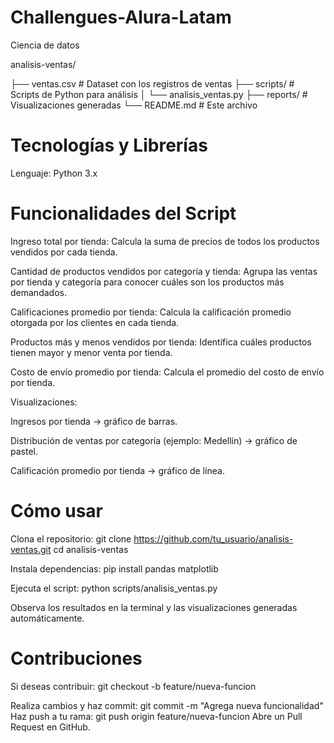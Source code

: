 # Challengues-Alura-Latam

Ciencia de datos

analisis-ventas/

├── ventas.csv            # Dataset con los registros de ventas
├── scripts/              # Scripts de Python para análisis
│   └── analisis_ventas.py
├── reports/              # Visualizaciones generadas
└── README.md             # Este archivo


# Tecnologías y Librerías

Lenguaje: Python 3.x

# Funcionalidades del Script

Ingreso total por tienda:
Calcula la suma de precios de todos los productos vendidos por cada tienda.

Cantidad de productos vendidos por categoría y tienda:
Agrupa las ventas por tienda y categoría para conocer cuáles son los productos más demandados.

Calificaciones promedio por tienda:
Calcula la calificación promedio otorgada por los clientes en cada tienda.

Productos más y menos vendidos por tienda:
Identifica cuáles productos tienen mayor y menor venta por tienda.

Costo de envío promedio por tienda:
Calcula el promedio del costo de envío por tienda.

Visualizaciones:

Ingresos por tienda → gráfico de barras.

Distribución de ventas por categoría (ejemplo: Medellín) → gráfico de pastel.

Calificación promedio por tienda → gráfico de línea.

# Cómo usar
Clona el repositorio:
git clone https://github.com/tu_usuario/analisis-ventas.git
cd analisis-ventas

Instala dependencias:
pip install pandas matplotlib

Ejecuta el script:
python scripts/analisis_ventas.py

Observa los resultados en la terminal y las visualizaciones generadas automáticamente.

# Contribuciones

Si deseas contribuir:
git checkout -b feature/nueva-funcion

Realiza cambios y haz commit:
git commit -m "Agrega nueva funcionalidad"
Haz push a tu rama:
git push origin feature/nueva-funcion
Abre un Pull Request en GitHub.






